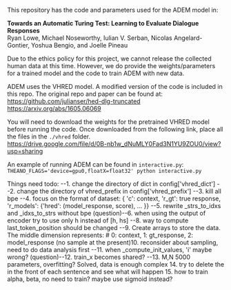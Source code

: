 This repository has the code and parameters used for the ADEM model in:

**Towards an Automatic Turing Test: Learning to Evaluate Dialogue Responses**  
Ryan Lowe, Michael Noseworthy, Iulian V. Serban, Nicolas Angelard-Gontier, Yoshua Bengio, and Joelle Pineau

Due to the ethics policy for this project, we cannot release the collected human data at this time.
However, we do provide the weights/parameters for a trained model and the code to train ADEM with new data.

ADEM uses the VHRED model. A modified version of the code is included in this repo. The original repo and paper can be found at:  
https://github.com/julianser/hed-dlg-truncated  
https://arxiv.org/abs/1605.06069

You will need to download the weights for the pretrained VHRED model before running the code. Once downloaded from the following link, place all the files in the `./vhred` folder.  
https://drive.google.com/file/d/0B-nb1w_dNuMLY0Fad3N1YU9ZOU0/view?usp=sharing

An example of running ADEM can be found in `interactive.py`:  
`THEANO_FLAGS='device=gpu0,floatX=float32' python interactive.py`

Things need todo:
--1. change the directory of dict in config['vhred_dict']
--2. change the directory of vhred_prefix in config['vhred_prefix']
--3. kill all bpe
--4. focus on the format of dataset: { 'c': context, 'r_gt': true response, 'r_models': {'hred': (model_response, score), ... }}
--5. rewrite _strs_to_idxs and _idxs_to_strs without bpe
(question)--6. when using the output of encoder try to use only h instead of [h, hs]
--8. way to compute last_token_position should be changed
--9. Create arrays to store the data. The middle dimension represents: # 0: context, 1: gt_response, 2: model_response
(no sample at the present)10. reconsider about sampling, need to do data analysis first
--11. when _compute_init_values, 'i' maybe wrong?
(question)--12. train_x becomes shared?
--13. M,N 5000 parameters, overfitting? Solved, data is enough complex
14. try to delete the <end> in the front of each sentence and see what will happen
15. how to train alpha, beta, no need to train? maybe use sigmoid instead?

